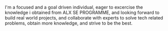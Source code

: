I'm a focused and a goal driven individual, eager to excercise the knowledge i obtained from ALX SE PROGRAMME, and looking forward to build real world projects, and collaborate with experts to solve tech related problems, obtain more knowledge, and strive to be the best. 
